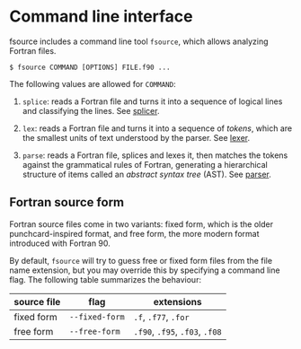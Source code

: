 Command line interface
======================

fsource includes a command line tool `fsource`, which allows analyzing
Fortran files.

    $ fsource COMMAND [OPTIONS] FILE.f90 ...

The following values are allowed for `COMMAND`:

  1. `splice`: reads a Fortran file and turns it into a sequence of
     logical lines and classifying the lines. See [splicer].

  2. `lex`: reads a Fortran file and turns it into a sequence
     of *tokens*, which are the smallest units of text understood by
     the parser. See [lexer].

  3. `parse`: reads a Fortran file, splices and lexes it, then matches
     the tokens against the grammatical rules of Fortran, generating a
     hierarchical structure of items called an *abstract syntax tree* (AST).
     See [parser].
     
[splicer]: splicer.md
[lexer]: lexer.md
[parser]: parser.md


Fortran source form
-------------------

Fortran source files come in two variants: fixed form, which is the older
punchcard-inspired format, and free form, the more modern format introduced
with Fortran 90.

By default, `fsource` will try to guess free or fixed form files from the
file name extension, but you may override this by specifying a command line
flag.  The following table summarizes the behaviour:

  | source file  | flag            | extensions                      | 
  |--------------|-----------------|---------------------------------|
  | fixed form   | `--fixed-form`  | `.f`, `.f77`, `.for`            |
  | free form    | `--free-form`   | `.f90`, `.f95`, `.f03`, `.f08`  |

